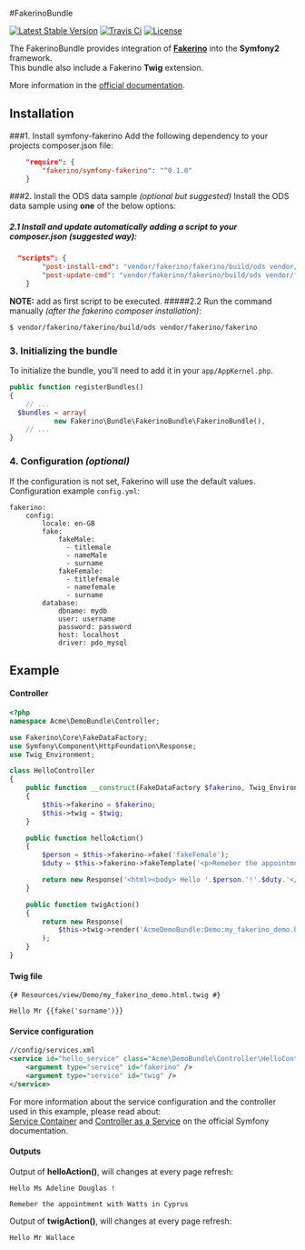 #FakerinoBundle

[![Latest Stable Version](https://poser.pugx.org/fakerino/symfony-fakerino/v/stable.svg)](https://packagist.org/packages/fakerino/symfony-fakerino)
[![Travis Ci](https://travis-ci.org/niklongstone/symfony-fakerino.svg?branch=master)](https://travis-ci.org/niklongstone/symfony-fakerino)
[![License](https://poser.pugx.org/fakerino/symfony-fakerino/license.svg)](https://packagist.org/packages/fakerino/symfony-fakerino)

The FakerinoBundle provides integration of __[Fakerino](https://github.com/niklongstone/Fakerino)__ into the __Symfony2__ framework.  
This bundle also include a Fakerino __Twig__ extension.

More information in the [official documentation](https://github.com/niklongstone/Fakerino/wiki).

## Installation
###1. Install symfony-fakerino 
  Add the following dependency to your projects composer.json file:

```JSON
    "require": {
        "fakerino/symfony-fakerino": "^0.1.0"
    }
```

###2. Install the ODS data sample *(optional but suggested)*
Install the ODS data sample using __one__ of the below options:  
##### 2.1 Install and update automatically adding a script to your composer.json *(suggested way)*:  
```JSON
  "scripts": {
        "post-install-cmd": "vendor/fakerino/fakerino/build/ods vendor/fakerino/fakerino",
        "post-update-cmd": "vendor/fakerino/fakerino/build/ods vendor/fakerino/fakerino"
    }
```
__NOTE:__ add as first script to be executed.
#####2.2 Run the command manually *(after the fakerino composer installation)*:  
 ```sh
$ vendor/fakerino/fakerino/build/ods vendor/fakerino/fakerino
```

### 3. Initializing the bundle

To initialize the bundle, you'll need to add it in your `app/AppKernel.php`.

```PHP
public function registerBundles()
{
    // ...
  $bundles = array(
           new Fakerino\Bundle\FakerinoBundle\FakerinoBundle(),
    // ...
}
```

### 4. Configuration *(optional)* 
If the configuration is not set, Fakerino will use the default values.  
Configuration example `config.yml`:
```YML
fakerino:
    config:
        locale: en-GB
        fake:
            fakeMale:
              - titlemale
              - nameMale
              - surname
            fakeFemale:
              - titlefemale
              - namefemale
              - surname
        database:
            dbname: mydb
            user: username
            password: password
            host: localhost
            driver: pdo_mysql
```
  

## Example

#### Controller
```PHP
<?php
namespace Acme\DemoBundle\Controller;

use Fakerino\Core\FakeDataFactory;
use Symfony\Component\HttpFoundation\Response;
use Twig_Environment;

class HelloController
{
    public function __construct(FakeDataFactory $fakerino, Twig_Environment $twig)
    {
        $this->fakerino = $fakerino;
        $this->twig = $twig;
    }

    public function helloAction()
    {
        $person = $this->fakerino->fake('fakeFemale');
        $duty = $this->fakerino->fakeTemplate('<p>Remeber the appointment with {{ surname }} in {{ country }}</p>');

        return new Response('<html><body> Hello '.$person.'!'.$duty.'</body></html>');
    }

    public function twigAction()
    {
        return new Response(
            $this->twig->render('AcmeDemoBundle:Demo:my_fakerino_demo.html.twig')
        );
    }
}  
```
#### Twig file
```
{# Resources/view/Demo/my_fakerino_demo.html.twig #}

Hello Mr {{fake('surname')}}
```  

#### Service configuration

```XML
//config/services.xml
<service id="hello_service" class="Acme\DemoBundle\Controller\HelloController">
    <argument type="service" id="fakerino" />
    <argument type="service" id="twig" />
</service>
```

For more information about the service configuration and the controller used in this example, please read about:  
[Service Container](http://symfony.com/doc/current/book/service_container.html) and [Controller as a Service](http://symfony.com/doc/current/cookbook/controller/service.html) on the official Symfony documentation.

#### Outputs

Output of __helloAction()__, will changes at every page refresh:
```
Hello Ms Adeline Douglas !

Remeber the appointment with Watts in Cyprus
```
Output of __twigAction()__, will changes at every page refresh:
```
Hello Mr Wallace
```
